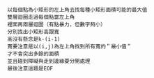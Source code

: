     以每個點為小矩形的左上角去找每種小矩形面積可能的最大值
    雙層迴圈走過每個點當左上角
    裡面再兩層迴圈（有點暴力，但數字夠小）
    分別找出小矩形高跟寬
    高沒有懸念是k-(i-1)
    寬要注意是以(i,j)為左上角找到所有寬的＂最小值＂
    才不會突出多餘的面積
    並且碰到障礙與走到邊緣要分開處理
    最後注意這題是EOF

